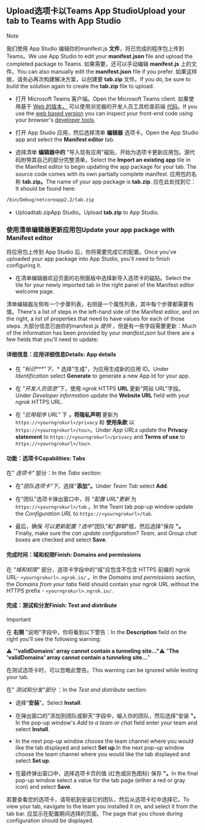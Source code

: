 ## <a name="upload-your-tab-to-teams-with-app-studio"></a><span data-ttu-id="93ea3-101">Upload选项卡以Teams App Studio</span><span class="sxs-lookup"><span data-stu-id="93ea3-101">Upload your tab to Teams with App Studio</span></span>

>[!NOTE]
> <span data-ttu-id="93ea3-102">我们使用 App Studio 编辑你的manifest.js **文件**，将已完成的程序包上传到Teams。</span><span class="sxs-lookup"><span data-stu-id="93ea3-102">We use App Studio to edit your **manifest.json** file and upload the completed package to Teams.</span></span> <span data-ttu-id="93ea3-103">如果需要，还可以手动编辑 **manifest.js** 上的文件。</span><span class="sxs-lookup"><span data-stu-id="93ea3-103">You can also manually edit the **manifest.json** file if you prefer.</span></span> <span data-ttu-id="93ea3-104">如果这样做，请务必再次构建解决方案，以创建要 **tab.zip** 文件。</span><span class="sxs-lookup"><span data-stu-id="93ea3-104">If you do, be sure to build the solution again to create the **tab.zip** file to upload.</span></span>

- <span data-ttu-id="93ea3-105">打开 Microsoft Teams 客户端。</span><span class="sxs-lookup"><span data-stu-id="93ea3-105">Open the Microsoft Teams client.</span></span> <span data-ttu-id="93ea3-106">如果使用基于 [Web 的版本，](https://teams.microsoft.com) 可以使用浏览器的开发人员工具检查前端 [代码](~/tabs/how-to/developer-tools.md)。</span><span class="sxs-lookup"><span data-stu-id="93ea3-106">If you use the [web based version](https://teams.microsoft.com) you can inspect your front-end code using your browser's [developer tools](~/tabs/how-to/developer-tools.md).</span></span>

- <span data-ttu-id="93ea3-107">打开 App Studio 应用，然后选择清单 **编辑器** 选项卡。</span><span class="sxs-lookup"><span data-stu-id="93ea3-107">Open the App Studio app and select the **Manifest editor** tab.</span></span>

- <span data-ttu-id="93ea3-108">选择清单 **编辑器中的** "导入现有应用"磁贴，开始为选项卡更新应用包。源代码附带其自己的部分完整清单。</span><span class="sxs-lookup"><span data-stu-id="93ea3-108">Select the **Import an existing app** tile in the Manifest editor to begin updating the app package for your tab. The source code comes with its own partially complete manifest.</span></span> <span data-ttu-id="93ea3-109">应用包的名称 **tab.zip。**</span><span class="sxs-lookup"><span data-stu-id="93ea3-109">The name of your app package is **tab.zip**.</span></span> <span data-ttu-id="93ea3-110">应在此处找到它：</span><span class="sxs-lookup"><span data-stu-id="93ea3-110">It should be found here:</span></span>

```bash
/bin/Debug/netcoreapp2.2/tab.zip
```

- <span data-ttu-id="93ea3-111">Uploadtab.zipApp  Studio。</span><span class="sxs-lookup"><span data-stu-id="93ea3-111">Upload **tab.zip** to App Studio.</span></span>

### <a name="update-your-app-package-with-manifest-editor"></a><span data-ttu-id="93ea3-112">使用清单编辑器更新应用包</span><span class="sxs-lookup"><span data-stu-id="93ea3-112">Update your app package with Manifest editor</span></span>

<span data-ttu-id="93ea3-113">将应用包上传到 App Studio 后，你将需要完成它的配置。</span><span class="sxs-lookup"><span data-stu-id="93ea3-113">Once you've uploaded your app package into App Studio, you'll need to finish configuring it.</span></span>

- <span data-ttu-id="93ea3-114">在清单编辑器欢迎页面的右侧面板中选择新导入选项卡的磁贴。</span><span class="sxs-lookup"><span data-stu-id="93ea3-114">Select the tile for your newly imported tab in the right panel of the Manifest editor welcome page.</span></span>

<span data-ttu-id="93ea3-115">清单编辑器左侧有一个步骤列表，右侧是一个属性列表，其中每个步骤都需要有值。</span><span class="sxs-lookup"><span data-stu-id="93ea3-115">There's a list of steps in the left-hand side of the Manifest editor, and on the right, a list of properties that need to have values for each of those steps.</span></span> <span data-ttu-id="93ea3-116">大部分信息已由你的manifest.js *提供* ，但是有一些字段需要更新：</span><span class="sxs-lookup"><span data-stu-id="93ea3-116">Much of the information has been provided by your *manifest.json* but there are a few fields that you'll need to update:</span></span>

#### <a name="details-app-details"></a><span data-ttu-id="93ea3-117">详细信息：应用详细信息</span><span class="sxs-lookup"><span data-stu-id="93ea3-117">Details: App details</span></span>

- <span data-ttu-id="93ea3-118">在 *"标识\*\*\*"下，*\* 选择"生成"，为应用生成新的应用 ID。</span><span class="sxs-lookup"><span data-stu-id="93ea3-118">Under *Identification* select **Generate** to generate a new App Id for your app.</span></span>

- <span data-ttu-id="93ea3-119">在 *"开发人员信息*"下，使用 *ngrok* HTTPS **URL** 更新"网站 URL"字段。</span><span class="sxs-lookup"><span data-stu-id="93ea3-119">Under *Developer information* update the **Website URL** field with your *ngrok* HTTPS URL.</span></span>

- <span data-ttu-id="93ea3-120">在 *"应用程序 URL"* 下 **，将隐私声明** 更新为 `https://<yourngrokurl>/privacy` 和 **使用条款** 以 `https://<yourngrokurl>/tou`>。</span><span class="sxs-lookup"><span data-stu-id="93ea3-120">Under *App URLs* update the **Privacy statement** to `https://<yourngrokurl>/privacy` and **Terms of use** to `https://<yourngrokurl>/tou`>.</span></span>

#### <a name="capabilities-tabs"></a><span data-ttu-id="93ea3-121">功能：选项卡</span><span class="sxs-lookup"><span data-stu-id="93ea3-121">Capabilities: Tabs</span></span>

<span data-ttu-id="93ea3-122">在" *选项卡"* 部分：</span><span class="sxs-lookup"><span data-stu-id="93ea3-122">In the *Tabs* section:</span></span>

- <span data-ttu-id="93ea3-123">在"*团队选项卡"下*，选择"**添加"。**</span><span class="sxs-lookup"><span data-stu-id="93ea3-123">Under *Team Tab* select **Add**.</span></span>

- <span data-ttu-id="93ea3-124">在"团队"选项卡弹出窗口中，将 *"配置 URL"更新* 为 `https://<yourngrokurl>/tab` 。</span><span class="sxs-lookup"><span data-stu-id="93ea3-124">In the Team tab pop-up window update the *Configuration URL* to `https://<yourngrokurl>/tab`.</span></span>

- <span data-ttu-id="93ea3-125">最后，确保 *可以更新配置？选中*"团队"和"*群聊*"框，然后选择"保存 **"。**</span><span class="sxs-lookup"><span data-stu-id="93ea3-125">Finally, make sure the *can update configuration? Team*, and *Group chat* boxes are checked and select **Save**.</span></span>

#### <a name="finish-domains-and-permissions"></a><span data-ttu-id="93ea3-126">完成时间：域和权限</span><span class="sxs-lookup"><span data-stu-id="93ea3-126">Finish: Domains and permissions</span></span>

<span data-ttu-id="93ea3-127">在 *"域和权限"* 部分，选项卡字段中的"域"应包含不包含 HTTPS 前缀的 ngrok URL- `<yourngrokurl>.ngrok.io/` 。</span><span class="sxs-lookup"><span data-stu-id="93ea3-127">In the *Domains and permissions* section, the *Domains from your tabs* field should contain your ngrok URL without the HTTPS prefix - `<yourngrokurl>.ngrok.io/`.</span></span>

#### <a name="finish-test-and-distribute"></a><span data-ttu-id="93ea3-128">完成：测试和分发</span><span class="sxs-lookup"><span data-stu-id="93ea3-128">Finish: Test and distribute</span></span>

>[!IMPORTANT]
><span data-ttu-id="93ea3-129">在 **右侧** "说明"字段中，你将看到以下警告：</span><span class="sxs-lookup"><span data-stu-id="93ea3-129">In the **Description** field on the right you'll see the following warning:</span></span>
>
><span data-ttu-id="93ea3-130">&#9888; "**'validDomains' array cannot contain a tunneling site..."**</span><span class="sxs-lookup"><span data-stu-id="93ea3-130">&#9888; "**The 'validDomains' array cannot contain a tunneling site...**"</span></span>
>
><span data-ttu-id="93ea3-131">在测试选项卡时，可以忽略此警告。</span><span class="sxs-lookup"><span data-stu-id="93ea3-131">This warning can be ignored while testing your tab.</span></span>

<span data-ttu-id="93ea3-132">在" *测试和分发"部分* ：</span><span class="sxs-lookup"><span data-stu-id="93ea3-132">In the *Test and distribute* section:</span></span>

- <span data-ttu-id="93ea3-133">选择“**安装**”。</span><span class="sxs-lookup"><span data-stu-id="93ea3-133">Select **Install**.</span></span>

- <span data-ttu-id="93ea3-134">在弹出窗口的"添加到团队或聊天"字段中，输入你的团队，然后选择"安装 **"。**</span><span class="sxs-lookup"><span data-stu-id="93ea3-134">In the pop-up window's *Add to a team or chat* field enter your team and select **Install**.</span></span>

- <span data-ttu-id="93ea3-135">In the next pop-up window choose the team channel where you would like the tab displayed and select **Set up**.</span><span class="sxs-lookup"><span data-stu-id="93ea3-135">In the next pop-up window choose the team channel where you would like the tab displayed and select **Set up**.</span></span>

- <span data-ttu-id="93ea3-136">在最终弹出窗口中，选择选项卡页的值 (红色或灰色图标) 保存 **"。**</span><span class="sxs-lookup"><span data-stu-id="93ea3-136">In the final pop-up window select a value for the tab page (either a red or gray icon) and select **Save**.</span></span>

<span data-ttu-id="93ea3-137">若要查看您的选项卡，请导航到安装它的团队，然后从选项卡栏中选择它。</span><span class="sxs-lookup"><span data-stu-id="93ea3-137">To view your tab, navigate to the team you installed it on, and select it from the tab bar.</span></span> <span data-ttu-id="93ea3-138">应显示在配置期间选择的页面。</span><span class="sxs-lookup"><span data-stu-id="93ea3-138">The page that you chose during configuration should be displayed.</span></span>
